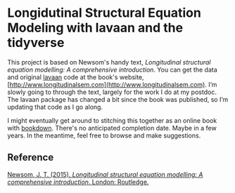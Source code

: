 # Longidutinal Structural Equation Modeling with lavaan and the tidyverse

This project is based on Newsom's handy text, *Longitudinal structural equation modelling: A comprehensive introduction*. You can get the data and original [lavaan](http://lavaan.ugent.be/) code at the book's website, [http://www.longitudinalsem.com](http://www.longitudinalsem.com). I’m slowly going to through the text, largely for the work I do at my postdoc. The lavaan package has changed a bit since the book was published, so I’m updating that code as I go along.

I might eventually get around to stitching this together as an online book with [bookdown](https://bookdown.org). There's no anticipated completion date. Maybe in a few years. In the meantime, feel free to browse and make suggestions.

## Reference

[Newsom, J. T. (2015). *Longitudinal structural equation modelling: A comprehensive introduction*. London: Routledge.](http://www.longitudinalsem.com)
